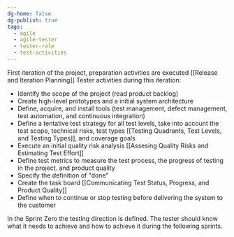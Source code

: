 ```yaml
---
dg-home: false
dg-publish: true
tags:
  - agile
  - agile-tester
  - tester-role
  - test-activities
---
```

First iteration of the project, preparation activities are executed [[Release and Iteration Planning]]
Tester activities during this iteration:
- Identify the scope of the project (read product backlog)
- Create high-level prototypes and a initial system architecture
- Define, acquire, and install tools (test management, defect management, test automation, and continuous integration)
- Define a tentative test strategy for all test levels, take into account the test scope, technical risks, test types [[Testing Quadrants, Test Levels, and Testing Types]], and coverage goals
- Execute an initial quality risk analysis [[Assesing Quality Risks and Estimating Test Effort]]
- Define test metrics to measure the test process, the progress of testing in the project. and product quality
- Specify the definition of "done"
- Create the task board [[Communicating Test Status, Progress, and Product Quality]]
- Define when to continue or stop testing before delivering the system to the customer

In the Sprint Zero the testing direction is defined. The tester should know what it needs to achieve and how to achieve it during the following sprints.
